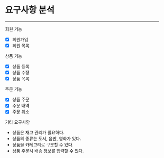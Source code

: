 # 요구사항 분석

---
회원 기능
-[x] 회원가입
-[x] 회원 목록

상품 기능
-[x] 상품 등록
-[x] 상품 수정
-[x] 상품 목록

주문 기능
-[x] 상품 주문
-[x] 주문 내역
-[x] 주문 취소

기타 요구사항
- 상품은 재고 관리가 필요하다.
- 상품의 종류는 도서, 음반, 영화가 있다.
- 상품을 카테고리로 구분할 수 있다.
- 상품 주문시 배송 정보를 입력할 수 있다.